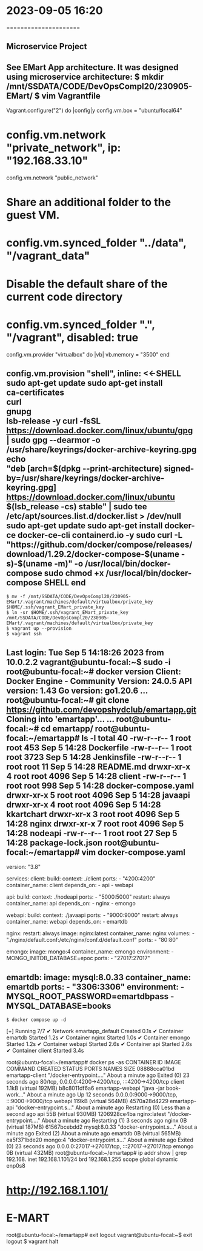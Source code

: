 # 2023-09-05    16:20
=====================


Microservice Project
--------------------

See EMart App architecture.
It was designed using microservice architecture:
    $ mkdir /mnt/SSDATA/CODE/DevOpsCompl20/230905-EMart/
    $ vim Vagrantfile
---------
Vagrant.configure("2") do |config|y
  config.vm.box = "ubuntu/focal64"

  # config.vm.network "private_network", ip: "192.168.33.10"
   config.vm.network "public_network"

  # Share an additional folder to the guest VM.
  # config.vm.synced_folder "../data", "/vagrant_data"
  # Disable the default share of the current code directory
  # config.vm.synced_folder ".", "/vagrant", disabled: true

  config.vm.provider "virtualbox" do |vb|
    vb.memory = "3500"
  end

  config.vm.provision "shell", inline: <<-SHELL
    sudo apt-get update
    sudo apt-get install \
    ca-certificates \
    curl \
    gnupg \
    lsb-release -y
    curl -fsSL https://download.docker.com/linux/ubuntu/gpg | sudo gpg --dearmor -o /usr/share/keyrings/docker-archive-keyring.gpg
    echo \
    "deb [arch=$(dpkg --print-architecture) signed-by=/usr/share/keyrings/docker-archive-keyring.gpg] https://download.docker.com/linux/ubuntu \
    $(lsb_release -cs) stable" | sudo tee /etc/apt/sources.list.d/docker.list > /dev/null
    sudo apt-get update
    sudo apt-get install docker-ce docker-ce-cli containerd.io -y
    sudo curl -L "https://github.com/docker/compose/releases/download/1.29.2/docker-compose-$(uname -s)-$(uname -m)" -o /usr/local/bin/docker-compose
    sudo chmod +x /usr/local/bin/docker-compose
  SHELL
end
---------
    $ mv -f /mnt/SSDATA/CODE/DevOpsCompl20/230905-EMart/.vagrant/machines/default/virtualbox/private_key $HOME/.ssh/vagrant_EMart_private_key
    $ ln -sr $HOME/.ssh/vagrant_EMart_private_key /mnt/SSDATA/CODE/DevOpsCompl20/230905-EMart/.vagrant/machines/default/virtualbox/private_key
    $ vagrant up --provision
    $ vagrant ssh
Last login: Tue Sep  5 14:18:26 2023 from 10.0.2.2
vagrant@ubuntu-focal:~$ sudo -i
root@ubuntu-focal:~# docker version
Client: Docker Engine - Community
 Version:           24.0.5
 API version:       1.43
 Go version:        go1.20.6
...
root@ubuntu-focal:~# git clone https://github.com/devopshydclub/emartapp.git
Cloning into 'emartapp'...
...
root@ubuntu-focal:~# cd emartapp/
root@ubuntu-focal:~/emartapp# ls -l
total 40
-rw-r--r-- 1 root root  453 Sep  5 14:28 Dockerfile
-rw-r--r-- 1 root root 3723 Sep  5 14:28 Jenkinsfile
-rw-r--r-- 1 root root   11 Sep  5 14:28 README.md
drwxr-xr-x 4 root root 4096 Sep  5 14:28 client
-rw-r--r-- 1 root root  998 Sep  5 14:28 docker-compose.yaml
drwxr-xr-x 5 root root 4096 Sep  5 14:28 javaapi
drwxr-xr-x 4 root root 4096 Sep  5 14:28 kkartchart
drwxr-xr-x 3 root root 4096 Sep  5 14:28 nginx
drwxr-xr-x 7 root root 4096 Sep  5 14:28 nodeapi
-rw-r--r-- 1 root root   27 Sep  5 14:28 package-lock.json
root@ubuntu-focal:~/emartapp# vim docker-compose.yaml
---------
version: "3.8"

services:
  client:
    build:
      context: ./client
    ports:
      - "4200:4200"
    container_name: client
    depends_on:
      - api
      - webapi

  api:
    build:
      context: ./nodeapi
    ports:
      - "5000:5000"
    restart: always
    container_name: api
    depends_on:
      - nginx
      - emongo

  webapi:
    build:
      context: ./javaapi
    ports:
      - "9000:9000"
    restart: always
    container_name: webapi
    depends_on:
      - emartdb

  nginx:
    restart: always
    image: nginx:latest
    container_name: nginx
    volumes:
      - "./nginx/default.conf:/etc/nginx/conf.d/default.conf"
    ports:
      - "80:80"

  emongo:
    image: mongo:4
    container_name: emongo
    environment:
      - MONGO_INITDB_DATABASE=epoc
    ports:
      - "27017:27017"

  emartdb:
    image: mysql:8.0.33
    container_name: emartdb
    ports:
      - "3306:3306"
    environment:
      - MYSQL_ROOT_PASSWORD=emartdbpass
      - MYSQL_DATABASE=books
---------

    $ docker compose up -d
[+] Running 7/7
 ✔ Network emartapp_default  Created                              0.1s 
 ✔ Container emartdb         Started                              1.2s 
 ✔ Container nginx           Started                              1.0s 
 ✔ Container emongo          Started                              1.2s 
 ✔ Container webapi          Started                              2.6s 
 ✔ Container api             Started                              2.6s 
 ✔ Container client          Started                              3.4s
 
root@ubuntu-focal:~/emartapp# docker ps -as
CONTAINER ID   IMAGE             COMMAND                  CREATED              STATUS                                  PORTS                                               NAMES     SIZE
08888cca01bd   emartapp-client   "/docker-entrypoint.…"   About a minute ago   Exited (0) 23 seconds ago               80/tcp, 0.0.0.0:4200->4200/tcp, :::4200->4200/tcp   client    1.1kB (virtual 192MB)
b8c8011df6a6   emartapp-webapi   "java -jar book-work…"   About a minute ago   Up 12 seconds                           0.0.0.0:9000->9000/tcp, :::9000->9000/tcp           webapi    119kB (virtual 564MB)
4570a28d4229   emartapp-api      "docker-entrypoint.s…"   About a minute ago   Restarting (0) Less than a second ago                                                       api       55B (virtual 930MB)
1206928ce4ba   nginx:latest      "/docker-entrypoint.…"   About a minute ago   Restarting (1) 3 seconds ago                                                                nginx     0B (virtual 187MB)
61567bcebdd2   mysql:8.0.33      "docker-entrypoint.s…"   About a minute ago   Exited (2) About a minute ago                                                               emartdb   0B (virtual 565MB)
ea5f371bde20   mongo:4           "docker-entrypoint.s…"   About a minute ago   Exited (0) 23 seconds ago               0.0.0.0:27017->27017/tcp, :::27017->27017/tcp       emongo    0B (virtual 432MB)
root@ubuntu-focal:~/emartapp# ip addr show | grep 192.168.
    inet 192.168.1.101/24 brd 192.168.1.255 scope global dynamic enp0s8

# http://192.168.1.101/
# E-MART

root@ubuntu-focal:~/emartapp#  exit
logout
vagrant@ubuntu-focal:~$ exit
logout
    $ vagrant halt
